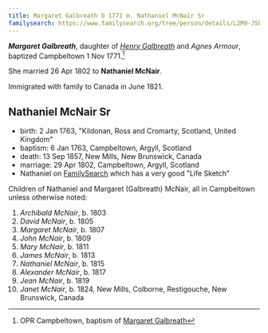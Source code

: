 ```yaml
---
title: Margaret Galbreath b 1771 m. Nathaniel McNair Sr
familysearch: https://www.familysearch.org/tree/person/details/L2M9-JSL
---
```

***Margaret Galbreath***, daughter of *[Henry Galbreath](galbreath-henry-1739.md)* and  *Agnes Armour*, baptized Campbeltown 1 Nov 1771.[^birth]

She married 26 Apr 1802 to **Nathaniel McNair**.

Immigrated with family to Canada in June 1821.


## Nathaniel McNair Sr

- birth: 2 Jan 1763, "Kildonan, Ross and Cromarty, Scotland, United Kingdom"
- baptism: 6 Jan 1763, Campbeltown, Argyll, Scotland
- death: 13 Sep 1857, New Mills, New Brunswick, Canada
- marriage: 29 Apr 1802, Campbeltown, Argyll, Scotland
- Nathaniel on [FamilySearch](https://www.familysearch.org/tree/person/details/KNQP-W24) which has a very good "Life Sketch"

Children of Nathaniel and Margaret (Galbreath) McNair, all in Campbeltown unless otherwise noted:

1. *Archibald McNair*, b. 1803
2. *David McNair*, b. 1805
3. *Margaret McNair*, b. 1807
4. *John McNair*, b. 1809
5. *Mary McNair*, b. 1811
6. *James McNair*, b. 1813
7. *Nathaniel McNair*, b. 1815
8. *Alexander McNair*, b. 1817
9. *Jean McNair*, b. 1819
10. *Janet McNair*, b. 1824, New Mills, Colborne, Restigouche, New Brunswick, Canada


[^birth]: OPR Campbeltown, baptism of [Margaret Galbreath](/sources/opr-campbeltown-births.md#1771-11-02-margaret-galbreath)
